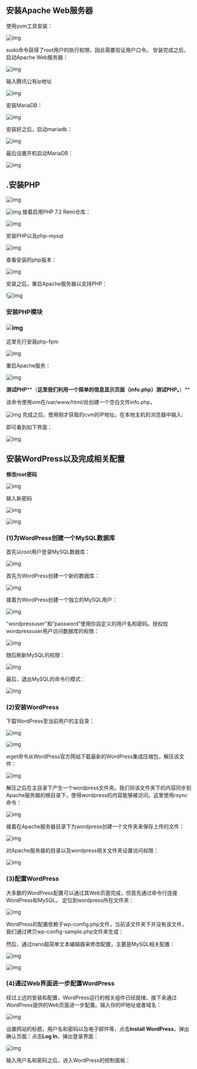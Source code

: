 ## **安装Apache Web服务器**

使用yum工具安装：

![img](../image2/图片1.png) 

sudo命令获得了root用户的执行权限，因此需要验证用户口令。
安装完成之后，启动Apache Web服务器：

![img](../image2/图片2.png)  

输入腾讯公有ip地址

![img](../image2/图片3.png) 

 

 

 

安装MariaDB：

![img](../image2/图片4.png)  

 

安装好之后，启动mariadb：

![img](../image2/图片5.png)  

最后设置开机启动MariaDB：

![img](../image2/图片6.png)  



 

## **.安装PHP**

 

![img](../image2/图片7.png)  

![img](../image2/图片8.png) 接着启用PHP 7.2 Remi仓库：

![img](../image2/图片9.png)  

安装PHP以及php-mysql

![img](../image2/图片10.png)  

查看安装的php版本：

![img](../image2/图片11.png)  

安装之后，重启Apache服务器以支持PHP：

!![img](../image2/图片12.png)  

### **安装PHP模块**

### ![img](../image2/图片13.png) 

这里先行安装php-fpm

![img](../image2/图片14.png)  

重启Apache服务：

![img](../image2/图片15.png)  

**测试PHP****（**这里我们利用一个简单的信息显示页面（info.php）测试PHP。**）**

该命令使用vim在/var/www/html/处创建一个空白文件info.php，

![img](../image2/图片16.png) 完成之后，使用刚才获取的cvm的IP地址，在本地主机的浏览器中输入:

即可看到如下界面：

![img](../image2/图片17.png)  

## **安装WordPress以及完成相关配置**

**修改root密码**

![img](../image2/图片18.png)  

输入新密码

![img](../image2/图片19.png)  

![img](../image2/图片20.png)  

### **(1)为WordPress创建一个MySQL数据库**

首先以root用户登录MySQL数据库：

![img](../image2/图片21.png)  

首先为WordPress创建一个新的数据库：

![img](../image2/图片37.png)  

接着为WordPress创建一个独立的MySQL用户：

![img](../image2/图片22.png)  

“wordpressuser”和“password”使用你自定义的用户名和密码。授权给wordpressuser用户访问数据库的权限：

![img](../image2/图片23.png)  

随后刷新MySQL的权限：

![img](../image2/图片24.png)  

最后，退出MySQL的命令行模式：

![img](../image2/图片25.png)  

### **(2)安装WordPress**

下载WordPress至当前用户的主目录：  

![img](../image2/图片26.png)  

![img](../image2/图片27.png)

wget命令从WordPress官方网站下载最新的WordPress集成压缩包，解压该文件：

  ![img](../image2/图片28.png)

解压之后在主目录下产生一个wordpress文件夹。我们将该文件夹下的内容同步到Apache服务器的根目录下，使得wordpress的内容能够被访问。这里使用rsync命令：

![img](../image2/图片29.png)  

接着在Apache服务器目录下为wordpress创建一个文件夹来保存上传的文件：

![img](../image2/图片30.png)  

对Apache服务器的目录以及wordpress相关文件夹设置访问权限：

![img](../image2/图片31.png)  

### **(3)配置WordPress**

大多数的WordPress配置可以通过其Web页面完成，但首先通过命令行连接WordPress和MySQL。
定位到wordpress所在文件夹：

![img](../image2/图片32.png)  

WordPress的配置依赖于wp-config.php文件，当前该文件夹下并没有该文件，我们通过拷贝wp-config-sample.php文件来生成：

然后，通过nano超简单文本编辑器来修改配置，主要是MySQL相关配置：

![img](../image2/图片33.png) 

![img](../image2/图片34.png) 

### **(4)通过Web界面进一步配置WordPress**

经过上述的安装和配置，WordPress运行的相关组件已经就绪，接下来通过WordPress提供的Web页面进一步配置。输入你的IP地址或者域名：

![img](../image2/图片35.png) 

设置网站的标题，用户名和密码以及电子邮件等，点击**Install WordPress**，弹出确认页面：点击**Log In**，弹出登录界面：

![img](../image2/图片36.png) 

输入用户名和密码之后，进入WordPress的控制面板：

 

 

 

 